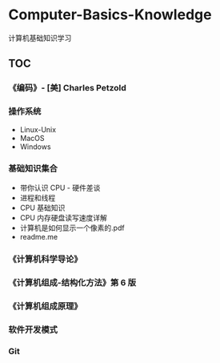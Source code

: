 # Computer-Basics-Knowledge
计算机基础知识学习


## TOC

### 《编码》- [美] Charles Petzold


### 操作系统
- Linux-Unix
- MacOS
- Windows

### 基础知识集合
- 带你认识 CPU - 硬件差谈
- 进程和线程
- CPU 基础知识
- CPU 内存硬盘读写速度详解
- 计算机是如何显示一个像素的.pdf
- readme.me


### 《计算机科学导论》



### 《计算机组成-结构化方法》第 6 版



### 《计算机组成原理》



### 软件开发模式



### Git
